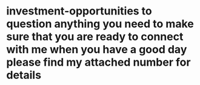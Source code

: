 # investment-opportunities to question anything you need to make sure that you are ready to connect with me when you have a good day please find my attached number for details
